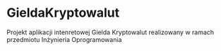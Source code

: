 # GieldaKryptowalut
Projekt aplikacji intenretowej Gielda Kryptowalut realizowany w ramach przedmiotu Inżynieria Oprogramowania
